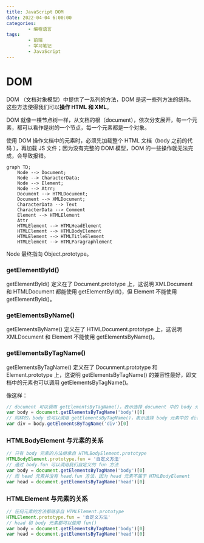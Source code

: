 ```yaml
---
title: JavaScript DOM
date: 2022-04-04 6:00:00
categories:
        - 编程语言
tags:
        - 前端
        - 学习笔记
        - JavaScript
---
```


# DOM

DOM （文档对象模型）中提供了一系列的方法，DOM 是这一些列方法的统称。这些方法使得我们可以**操作 HTML 和 XML**。

DOM 就像一棵节点树一样，从文档的根（document），依次分支展开，每一个元素，都可以看作是树的一个节点，每一个元素都是一个对象。

使用 DOM 操作文档中的元素时，必须先加载整个 HTML 文档（body 之前的代码 ），再加载 JS 文件；因为没有完整的 DOM 模型，DOM 的一些操作就无法完成，会导致报错。

```mermaid
graph TD;
    Node --> Document;
    Node --> CharacterData;
    Node --> Element;
    Node --> Atrr;
    Document --> HTMLDocument;
    Document --> XMLDocument;
    CharacterData --> Text
    CharacterData --> Comment
    Element --> HTMLElement
    Attr
    HTMLElement --> HTMLHeadElement
    HTMLElement --> HTMLBodyElement
    HTMLElement --> HTMLTitleElement
    HTMLElement --> HTMLParagraphlement
```

Node 最终指向 Object.prototype。

### getElementById()

getElementById() 定义在了 Document.prototype 上，这说明 XMLDocument 和 HTMLDocument 都能使用 getElementById()，但 Element 不能使用 getElementById()。

### getElementsByName()

getElementsByName() 定义在了 HTMLDocument.prototype 上，这说明 XMLDocument 和 Element 不能使用 getElementsByName()。

### getElementsByTagName()

getElementsByTagName() 定义在了 Docunment.prototype 和 Element.prototype 上，这说明 getElementsByTagName() 的兼容性最好，即文档中的元素也可以调用 getElementsByTagName()。

像这样：

```JavaScript
// document 可以调用 getElementsByTagName()，表示选择 document 中的 body 元素
var body = document.getElementsByTagName('body')[0]
// 同样的，body 也可以调用 getElementsByTagName()，表示选择 body 元素中的 div 元素
var div = body.getElementsByTagName('div')[0]

```

### HTMLBodyElement 与元素的关系

```JavaScript
// 只有 body 元素的方法继承自 HTMLBodyElement.prototype
HTMLBodyElement.prototype.fun = '自定义方法'
// 通过 body.fun 可以调用我们自定义的 fun 方法
var body = document.getElementsByTagName('body')[0]
// 而 head 元素并没有 head.fun 方法，因为 head 元素不属于 HTMLBodyElement
var head = document.getElementsByTagName('head')[0]

```

### HTMLElement 与元素的关系

```JavaScript
// 任何元素的方法都继承自 HTMLElement.prototype
HTMLElement.prototype.fun = '自定义方法'
// head 和 body 元素都可以使用 fun()
var body = document.getElementsByTagName('body')[0]
var head = document.getElementsByTagName('head')[0]
```
